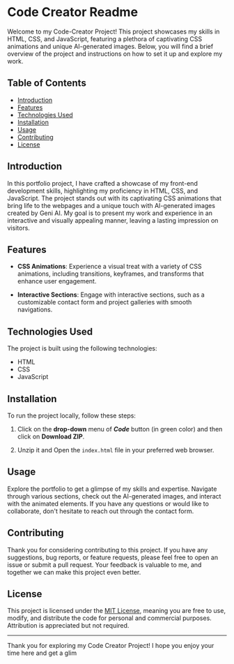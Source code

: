 # Code Creator Readme

Welcome to my Code-Creator Project! This project showcases my skills in HTML, CSS, and JavaScript, featuring a plethora of captivating CSS animations and unique AI-generated images. Below, you will find a brief overview of the project and instructions on how to set it up and explore my work.

## Table of Contents

- [Introduction](#introduction)
- [Features](#features)
- [Technologies Used](#technologies-used)
- [Installation](#installation)
- [Usage](#usage)
- [Contributing](#contributing)
- [License](#license)

## Introduction

In this portfolio project, I have crafted a showcase of my front-end development skills, highlighting my proficiency in HTML, CSS, and JavaScript. The project stands out with its captivating CSS animations that bring life to the webpages and a unique touch with AI-generated images created by Geni AI. My goal is to present my work and experience in an interactive and visually appealing manner, leaving a lasting impression on visitors.

## Features

- **CSS Animations**: Experience a visual treat with a variety of CSS animations, including transitions, keyframes, and transforms that enhance user engagement.

- **Interactive Sections**: Engage with interactive sections, such as a customizable contact form and project galleries with smooth navigations.


## Technologies Used

The project is built using the following technologies:

- HTML
- CSS
- JavaScript

## Installation

To run the project locally, follow these steps:

1. Click on the **drop-down** menu of ***Code*** button (in green color) and then click on **Download ZIP**.

2. Unzip it and Open the `index.html` file in your preferred web browser.


## Usage

Explore the portfolio to get a glimpse of my skills and expertise. Navigate through various sections, check out the AI-generated images, and interact with the animated elements. If you have any questions or would like to collaborate, don't hesitate to reach out through the contact form.

## Contributing

Thank you for considering contributing to this project. If you have any suggestions, bug reports, or feature requests, please feel free to open an issue or submit a pull request. Your feedback is valuable to me, and together we can make this project even better.

## License

This project is licensed under the [MIT License](https://opensource.org/licenses/MIT), meaning you are free to use, modify, and distribute the code for personal and commercial purposes. Attribution is appreciated but not required.

---

Thank you for exploring my Code Creator Project! I hope you enjoy your time here and get a glim
